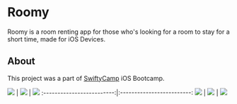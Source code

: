 # Roomy
Roomy is a room renting app for those who's looking for a room to stay for a short time, made for iOS Devices.

## About

This project was a part of [SwiftyCamp](https://www.facebook.com/SwiftyCamp) iOS Bootcamp.


![](./screenshots/sc1.png)  |  ![](./screenshots/sc2.png) | ![](./screenshots/sc3.png)
:-------------------------:|:-------------------------:
![](./screenshots/sc4.png) | ![](./screenshots/sc5.png)  |  ![](./screenshots/sc6.png)
